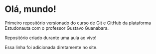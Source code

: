 # Olá, mundo!
Primeiro repositório versionado do curso de Git e GitHub da plataforma Estudonauta com o professor Gustavo Guanabara.

Repositório criado durante uma aula ao vivo! 

Essa linha foi adicionada diretamente no site. 


